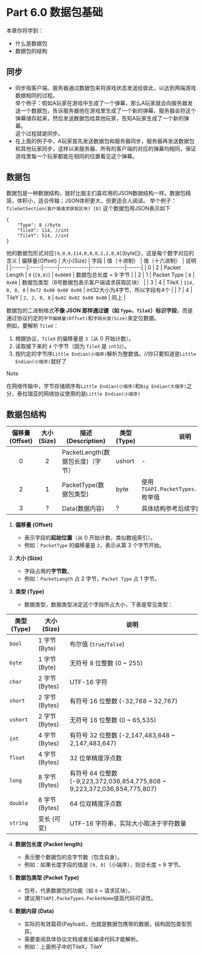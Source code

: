 # Part 6.0 数据包基础

本章你将学到：  

- 什么是数据包
- 数据包的结构

## 同步
- 同步指客户端、服务器通过数据包来将游戏状态发送给彼此，以达到两端游戏数据相同的过程。   
举个例子：假如A玩家在游戏中生成了一个弹幕，那么A玩家就会向服务器发送一个数据包，告诉服务器他在游戏里生成了一个新的弹幕，服务器会将这个弹幕储存起来，然后发送数据包给其他玩家，告知A玩家生成了一个新的弹幕。  
这个过程就是同步。
- 在上面的例子中，A玩家首先发送数据包和服务器同步，服务器再发送数据包和其他玩家同步，这样以来服务器、所有的客户端的对应的弹幕均相同，保证游戏里每一个玩家都能在相同的位置看见这个弹幕。

## 数据包
数据包是一种数据结构，就好比服主们喜欢用的JSON数据结构一样。数据包精简，体积小，适合传输；JSON体积更大，但更适合人阅读。
举个例子：`TileGetSection(客户端请求获取区块) [8]` 这个数据包用JSON表示如下
```json5
{
    "Type": 8 //byte
    "TileX": 114, //int
    "TileY": 514, //int
}
```
他的数据包形式对应`[9,0,8,114,0,0,0,2,2,0,0]`(byte[])，这是每个数字对应的含义
| 偏移量(Offset) | 大小(Size) | 字段 | 值（十进制） | 值（十六进制） | 说明 |
|:-----:|:----:|------|------------|--------------|------|
| 0 | 2 | Packet Length | `9` (`[9,0]`) | `0x0009` | 数据包总长度 = 9 字节 |
| 2 | 1 | Packet Type | `8` | `0x08` | 数据包类型（8号数据包表示客户端请求获取区块） |
| 3 | 4 | TileX | `114, 0, 0, 0` | `0x72 0x00 0x00 0x00` | int32大小为4字节，所以字段有4个  |
| 7 | 4 | TileY | `2, 2, 0, 0` | `0x02 0x02 0x00 0x00` | 同上 |

数据包的二进制格式**不像 JSON 那样通过键（如 `Type`、`TileX`）标识字段**，而是通过协议约定的`字节偏移量(Offset)`和`字段长度(Size)`来定位数据。  
例如，要解析 `TileX`：
1. 根据协议，`TileX` 的偏移量是 `3`（从 0 开始计数）。
2. 读取接下来的 `4` 个字节（因为 `TileX` 是 `int32`）。
3. 按约定的字节序`Little Endian(小端序)`解析为整数值。//你只要知道是`Little Endian(小端序)`就好了

> [!NOTE]
> 在网络传输中，字节存储顺序有`Little Endian(小端序)`和`Big Endian(大端序)`之分，泰拉瑞亚的网络协议使用的是`Little Endian(小端序)`
## 数据包结构

| 偏移量 (Offset) | 大小 (Size) | 描述 (Description)          | 类型 (Type)       | 说明                               |
|:---------------:|:-----------:|----------------------------|-------------------|-----------------------------------|
|               0 |           2 | PacketLength(数据包长度)（字节）          | ushort            | -                             |
|               2 |           1 | PacketType(数据包类型)             | byte              | 使用`TSAPI.PacketTypes.PacketName` 枚举值 |
|               3 |           ? | Data(数据内容)                   | ?                 | 具体结构参考后续字段定义           |

1. **偏移量 (Offset)**  
   - 表示字段的**起始位置**（从 0 开始计数，类似数组索引）。
   - 例如：`PacketType` 的偏移量是 `2`，表示从第 3 个字节开始。

2. **大小 (Size)**  
   - 字段占用的**字节数**。  
   - 例如：`PacketLength` 占 2 字节，`Packet Type` 占 1 字节。

3. **类型 (Type)**   
   - 数据类型，数据类型决定这个字段所占大小，下表是常见类型：

  | **类型 (Type)**  | **大小 (Size)** | **说明** |  
  |-----------------|----------------|---------|  
  | `bool`         | 1 字节 (Byte)  | 布尔值 (`true`/`false`) |  
  | `byte`         | 1 字节 (Byte)  | 无符号 8 位整数 (0 ~ 255) |  
  | `char`         | 2 字节 (Bytes) | UTF-16 字符 |  
  | `short`        | 2 字节 (Bytes) | 有符号 16 位整数 (-32,768 ~ 32,767) |  
  | `ushort`       | 2 字节 (Bytes) | 无符号 16 位整数 (0 ~ 65,535) |  
  | `int`          | 4 字节 (Bytes) | 有符号 32 位整数 (-2,147,483,648 ~ 2,147,483,647) |  
  | `float`        | 4 字节 (Bytes) | 32 位单精度浮点数 |  
  | `long`         | 8 字节 (Bytes) | 有符号 64 位整数 (-9,223,372,036,854,775,808 ~ 9,223,372,036,854,775,807) |  
  | `double`       | 8 字节 (Bytes) | 64 位双精度浮点数 |  
  | `string`       | 变长 (可变)    | UTF-16 字符串，实际大小取决于字符数量 |

4. **数据包长度 (Packet length)**  
   - 表示整个数据包的总字节数（包含自身）。  
   - 例如：如果长度字段的值是 `[9, 0]`（小端序），则总长度 = 9 字节。

5. **数据包类型 (Packet Type)**  
   - 包号，代表数据包的功能（如 `8` = 请求区块）。  
   - 建议用`TSAPI.PackeTypes.PacketName`提高代码可读性。

6. **数据内容 (Data)**  
   - 实际的有效载荷(Payload)，也就是数据包携带的数据，结构因包类型而异。  
   - 需要查阅具体协议文档或者反编译代码才能解析。
   - 例如：上面例子中的TileX，TileY
